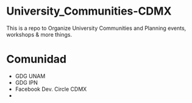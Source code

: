 # University_Communities-CDMX
This is a repo to Organize University Communities and Planning events, workshops &amp; more things.

# Comunidad
* GDG UNAM
* GDG IPN
* Facebook Dev. Circle CDMX
* 
